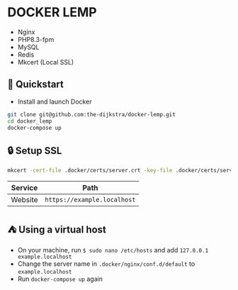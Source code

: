 # DOCKER LEMP

- Nginx
- PHP8.3-fpm
- MySQL
- Redis
- Mkcert (Local SSL)

## 🚀 Quickstart

- Install and launch Docker  
  
```bash
git clone git@github.com:the-dijkstra/docker-lemp.git
cd docker_lemp
docker-compose up
```

## 🔒 Setup SSL

```bash
mkcert -cert-file .docker/certs/server.crt -key-file .docker/certs/server.key example.localhost
```

| Service | Path                        |
| ------- | --------------------------- |
| Website | `https://example.localhost` |

## ⛺ Using a virtual host

- On your machine, run `$ sudo nano /etc/hosts` and add `127.0.0.1  example.localhost`
- Change the server name in `.docker/nginx/conf.d/default` to `example.localhost`
- Run `docker-compose up` again
